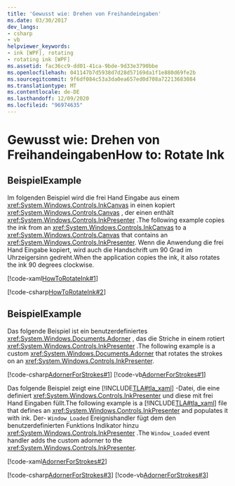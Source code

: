 ```yaml
---
title: 'Gewusst wie: Drehen von Freihandeingaben'
ms.date: 03/30/2017
dev_langs:
- csharp
- vb
helpviewer_keywords:
- ink [WPF], rotating
- rotating ink [WPF]
ms.assetid: fac36cc9-dd01-41ca-9bde-9d33e3790bbe
ms.openlocfilehash: 041147b7d5938d7d28d57169da1f1e880d69fe2b
ms.sourcegitcommit: 9f6df084c53a3da0ea657ed0d708a72213683084
ms.translationtype: MT
ms.contentlocale: de-DE
ms.lasthandoff: 12/09/2020
ms.locfileid: "96974635"
---
```

# <a name="how-to-rotate-ink"></a><span data-ttu-id="bc3e2-102">Gewusst wie: Drehen von Freihandeingaben</span><span class="sxs-lookup"><span data-stu-id="bc3e2-102">How to: Rotate Ink</span></span>
## <a name="example"></a><span data-ttu-id="bc3e2-103">Beispiel</span><span class="sxs-lookup"><span data-stu-id="bc3e2-103">Example</span></span>  
 <span data-ttu-id="bc3e2-104">Im folgenden Beispiel wird die frei Hand Eingabe aus einem <xref:System.Windows.Controls.InkCanvas> in einen kopiert <xref:System.Windows.Controls.Canvas> , der einen enthält <xref:System.Windows.Controls.InkPresenter> .</span><span class="sxs-lookup"><span data-stu-id="bc3e2-104">The following example copies the ink from an <xref:System.Windows.Controls.InkCanvas> to a <xref:System.Windows.Controls.Canvas> that contains an <xref:System.Windows.Controls.InkPresenter>.</span></span>  <span data-ttu-id="bc3e2-105">Wenn die Anwendung die frei Hand Eingabe kopiert, wird auch die Handschrift um 90 Grad im Uhrzeigersinn gedreht.</span><span class="sxs-lookup"><span data-stu-id="bc3e2-105">When the application copies the ink, it also rotates the ink 90 degrees clockwise.</span></span>  
  
 [!code-xaml[HowToRotateInk#1](~/samples/snippets/csharp/VS_Snippets_Wpf/HowToRotateInk/CSharp/Window1.xaml#1)]  
  
 [!code-csharp[HowToRotateInk#2](~/samples/snippets/csharp/VS_Snippets_Wpf/HowToRotateInk/CSharp/Window1.xaml.cs#2)]  
  
## <a name="example"></a><span data-ttu-id="bc3e2-106">Beispiel</span><span class="sxs-lookup"><span data-stu-id="bc3e2-106">Example</span></span>  
 <span data-ttu-id="bc3e2-107">Das folgende Beispiel ist ein benutzerdefiniertes <xref:System.Windows.Documents.Adorner> , das die Striche in einem rotiert <xref:System.Windows.Controls.InkPresenter> .</span><span class="sxs-lookup"><span data-stu-id="bc3e2-107">The following example is a custom <xref:System.Windows.Documents.Adorner> that rotates the strokes on an <xref:System.Windows.Controls.InkPresenter>.</span></span>  
  
 [!code-csharp[AdornerForStrokes#1](~/samples/snippets/csharp/VS_Snippets_Wpf/AdornerForStrokes/CSharp/RotatingAdornerForStrokes.cs#1)]
 [!code-vb[AdornerForStrokes#1](~/samples/snippets/visualbasic/VS_Snippets_Wpf/AdornerForStrokes/VisualBasic/RotatingAdornerForStrokes.vb#1)]  
  
 <span data-ttu-id="bc3e2-108">Das folgende Beispiel zeigt eine [!INCLUDE[TLA#tla_xaml](../../../includes/tlasharptla-xaml-md.md)] -Datei, die eine definiert <xref:System.Windows.Controls.InkPresenter> und diese mit frei Hand Eingaben füllt.</span><span class="sxs-lookup"><span data-stu-id="bc3e2-108">The following example is a [!INCLUDE[TLA#tla_xaml](../../../includes/tlasharptla-xaml-md.md)] file that defines an <xref:System.Windows.Controls.InkPresenter> and populates it with ink.</span></span> <span data-ttu-id="bc3e2-109">Der- `Window_Loaded` Ereignishandler fügt dem den benutzerdefinierten Funktions Indikator hinzu <xref:System.Windows.Controls.InkPresenter> .</span><span class="sxs-lookup"><span data-stu-id="bc3e2-109">The `Window_Loaded` event handler adds the custom adorner to the <xref:System.Windows.Controls.InkPresenter>.</span></span>  
  
 [!code-xaml[AdornerForStrokes#2](~/samples/snippets/csharp/VS_Snippets_Wpf/AdornerForStrokes/CSharp/Window1.xaml#2)]  
  
 [!code-csharp[AdornerForStrokes#3](~/samples/snippets/csharp/VS_Snippets_Wpf/AdornerForStrokes/CSharp/Window1.xaml.cs#3)]
 [!code-vb[AdornerForStrokes#3](~/samples/snippets/visualbasic/VS_Snippets_Wpf/AdornerForStrokes/VisualBasic/Window1.xaml.vb#3)]
